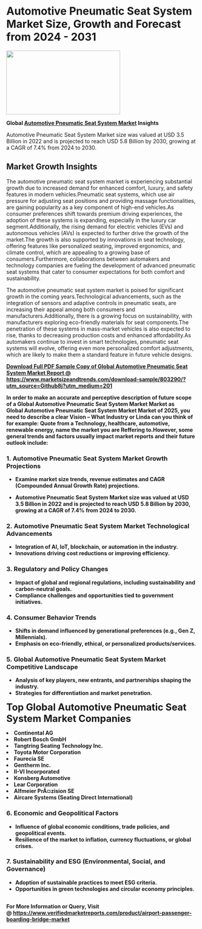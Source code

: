<H1>Automotive Pneumatic Seat System Market Size, Growth and Forecast from 2024 - 2031</H1><img class="aligncenter size-medium wp-image-584254" src="https://thirdeyenews.in/wp-content/uploads/2024/09/Global-Market-Research-300x168.jpeg" alt="" width="300" height="168" /><p><strong>Global&nbsp;<a href="https://www.marketsizeandtrends.com/download-sample/803290/?utm_source=Github8j?utm_medium=201">Automotive Pneumatic Seat System Market</a> Insights</strong></p><p>Automotive Pneumatic Seat System Market size was valued at USD 3.5 Billion in 2022 and is projected to reach USD 5.8 Billion by 2030, growing at a CAGR of 7.4% from 2024 to 2030.</p><p><h2>Market Growth Insights</h2> <p>The automotive pneumatic seat system market is experiencing substantial growth due to increased demand for enhanced comfort, luxury, and safety features in modern vehicles.Pneumatic seat systems, which use air pressure for adjusting seat positions and providing massage functionalities, are gaining popularity as a key component of high-end vehicles.As consumer preferences shift towards premium driving experiences, the adoption of these systems is expanding, especially in the luxury car segment.Additionally, the rising demand for electric vehicles (EVs) and autonomous vehicles (AVs) is expected to further drive the growth of the market.The growth is also supported by innovations in seat technology, offering features like personalized seating, improved ergonomics, and climate control, which are appealing to a growing base of consumers.Furthermore, collaborations between automakers and technology companies are fueling the development of advanced pneumatic seat systems that cater to consumer expectations for both comfort and sustainability.</p> <p><strong><a href="#"></a></strong></p> <p>The automotive pneumatic seat system market is poised for significant growth in the coming years.Technological advancements, such as the integration of sensors and adaptive controls in pneumatic seats, are increasing their appeal among both consumers and manufacturers.Additionally, there is a growing focus on sustainability, with manufacturers exploring eco-friendly materials for seat components.The penetration of these systems in mass-market vehicles is also expected to rise, thanks to decreasing production costs and enhanced affordability.As automakers continue to invest in smart technologies, pneumatic seat systems will evolve, offering even more personalized comfort adjustments, which are likely to make them a standard feature in future vehicle designs.</p> <p><strong><a href="#"></p><p><span class=""><strong>Download Full PDF Sample Copy of Global Automotive Pneumatic Seat System Market Report</strong> @ <a href="https://www.marketsizeandtrends.com/download-sample/803290/?utm_source=Github8j?utm_medium=201" target="_blank">https://www.marketsizeandtrends.com/download-sample/803290/?utm_source=Github8j?utm_medium=201</a></span></p><p>In order to make an accurate and perceptive description of future scope of a Global&nbsp;Automotive Pneumatic Seat System Market Market as Global&nbsp;Automotive Pneumatic Seat System Market Market of 2025, you need to describe a clear Vision &ndash; What Industry or Linda can you think of for example: Quote from a Technology, healthcare, automotive, renewable energy, name the market you are Reffering to.However, some general trends and factors usually impact market reports and their future outlook include:</p><h3>1.&nbsp;<strong>Automotive Pneumatic Seat System Market Growth Projections</strong></h3><ul><li>Examine market size trends, revenue estimates and CAGR (Compounded Annual Growth Rate) projections.</li><li><p>Automotive Pneumatic Seat System Market size was valued at USD 3.5 Billion in 2022 and is projected to reach USD 5.8 Billion by 2030, growing at a CAGR of 7.4% from 2024 to 2030.</p></li></ul><h3>2.&nbsp;<strong>Automotive Pneumatic Seat System Market Technological Advancements</strong></h3><ul><li>Integration of AI, IoT, blockchain, or automation in the industry.</li><li>Innovations driving cost reductions or improving efficiency.</li></ul><h3>3.&nbsp;<strong>Regulatory and Policy Changes</strong></h3><ul><li>Impact of global and regional regulations, including sustainability and carbon-neutral goals.</li><li>Compliance challenges and opportunities tied to government initiatives.</li></ul><h3>4.&nbsp;<strong>Consumer Behavior Trends</strong></h3><ul><li>Shifts in demand influenced by generational preferences (e.g., Gen Z, Millennials).</li><li>Emphasis on eco-friendly, ethical, or personalized products/services.</li></ul><h3>5.&nbsp;<strong>Global Automotive Pneumatic Seat System Market Competitive Landscape</strong></h3><ul><li>Analysis of key players, new entrants, and partnerships shaping the industry.</li><li>Strategies for differentiation and market penetration.</li></ul><p data-pm-slice="1 1 []"><span style="color: inherit; font-family: inherit; font-size: 25px;">Top Global Automotive Pneumatic Seat System Market Companies</span></p><div class="" data-test-id=""><p><li>Continental AG</li><li> Robert Bosch GmbH</li><li> Tangtring Seating Technology Inc.</li><li> Toyota Motor Corporation</li><li> Faurecia SE</li><li> Gentherm Inc.</li><li> II-VI Incorporated</li><li> Konsberg Automotive</li><li> Lear Corporation</li><li> Alfmeier PrÃ¤zision SE</li><li> Aircare Systems (Seating Direct International)</li></p></div><h3>6.&nbsp;<strong>Economic and Geopolitical Factors</strong></h3><ul><li>Influence of global economic conditions, trade policies, and geopolitical events.</li><li>Resilience of the market to inflation, currency fluctuations, or global crises.</li></ul><h3>7.&nbsp;<strong>Sustainability and ESG (Environmental, Social, and Governance)</strong></h3><ul><li>Adoption of sustainable practices to meet ESG criteria.</li><li>Opportunities in green technologies and circular economy principles.</li></ul><h2><strong style="font-size: 14px;">For More Information or Query, Visit @&nbsp;</strong><a style="background-color: #ffffff; font-size: 14px;" href="https://www.marketsizeandtrends.com/report/automotive-pneumatic-seat-system-market/" target="_blank">https://www.verifiedmarketreports.com/product/airport-passenger-boarding-bridge-market</a></h2>